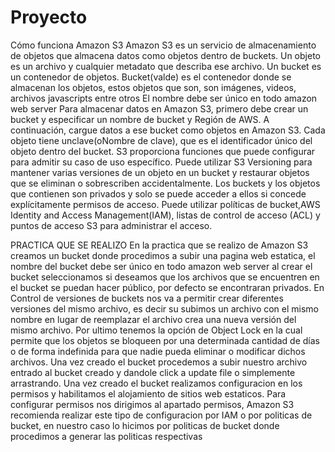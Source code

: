 # Proyecto
Cómo funciona Amazon S3 
Amazon S3 es un servicio de almacenamiento de objetos que almacena datos como objetos dentro de buckets. Un objeto es un archivo y cualquier metadato que describa ese archivo. Un bucket es un contenedor de objetos. 
Bucket(valde) es el contenedor donde se almacenan los objetos, estos objetos que son, son imágenes, videos, archivos javascripts entre otros
El nombre debe ser único en todo amazon web server
Para almacenar datos en Amazon S3, primero debe crear un bucket y especificar un nombre de bucket y Región de AWS. A continuación, cargue datos a ese bucket como objetos en Amazon S3. Cada objeto tiene unclave(oNombre de clave), que es el identificador único del objeto dentro del bucket. 
S3 proporciona funciones que puede configurar para admitir su caso de uso específico. Puede utilizar S3 Versioning para mantener varias versiones de un objeto en un bucket y restaurar objetos que se eliminan o sobrescriben accidentalmente. 
Los buckets y los objetos que contienen son privados y solo se puede acceder a ellos si concede explícitamente permisos de acceso. Puede utilizar políticas de bucket,AWS Identity and Access Management(IAM), listas de control de acceso (ACL) y puntos de acceso S3 para administrar el acceso. 

PRACTICA QUE SE REALIZO
En la practica que se realizo de Amazon S3 creamos un bucket donde procedimos a subir una pagina web estatica, el nombre del bucket debe ser único en todo amazon web server al crear el bucket seleccionamos si deseamos que los archivos que se encuentren en el bucket se puedan hacer público, por defecto se encontraran privados.
En Control de versiones de buckets nos va a permitir crear diferentes versiones del mismo archivo, es decir su subimos un archivo con el mismo nombre en lugar de reemplazar el archivo crea una nueva versión del mismo archivo.
Por ultimo tenemos la opción de Object Lock en la cual permite que los objetos se bloqueen por una determinada cantidad de días o de forma indefinida para que nadie pueda eliminar o modificar dichos archivos.
Una vez creado el bucket procedemos a subir nuestro archivo entrado al bucket creado y dandole click a update file o simplemente arrastrando.
Una vez creado el bucket realizamos configuracion en los permisos y habilitamos el alojamiento de sitios web estaticos.
Para configurar permisos nos dirigimos al apartado permisos, Amazon S3 recomienda realizar este tipo de configuracion por IAM o por politicas de bucket, en nuestro caso lo hicimos por politicas de bucket donde procedimos a generar las politicas respectivas
